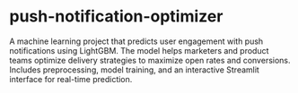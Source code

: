 # push-notification-optimizer
A machine learning project that predicts user engagement with push notifications using LightGBM. The model helps marketers and product teams optimize delivery strategies to maximize open rates and conversions. Includes preprocessing, model training, and an interactive Streamlit interface for real-time prediction.
